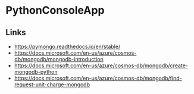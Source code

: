 # PythonConsoleApp

## Links 

- https://pymongo.readthedocs.io/en/stable/
- https://docs.microsoft.com/en-us/azure/cosmos-db/mongodb/mongodb-introduction
- https://docs.microsoft.com/en-us/azure/cosmos-db/mongodb/create-mongodb-python 
- https://docs.microsoft.com/en-us/azure/cosmos-db/mongodb/find-request-unit-charge-mongodb
